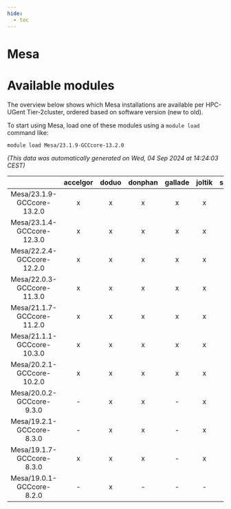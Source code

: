 ```yaml
---
hide:
  - toc
---
```


Mesa
====

# Available modules


The overview below shows which Mesa installations are available per HPC-UGent Tier-2cluster, ordered based on software version (new to old).

To start using Mesa, load one of these modules using a `module load` command like:

```shell
module load Mesa/23.1.9-GCCcore-13.2.0
```

*(This data was automatically generated on Wed, 04 Sep 2024 at 14:24:03 CEST)*  

| |accelgor|doduo|donphan|gallade|joltik|shinx|skitty|
| :---: | :---: | :---: | :---: | :---: | :---: | :---: | :---: |
|Mesa/23.1.9-GCCcore-13.2.0|x|x|x|x|x|x|x|
|Mesa/23.1.4-GCCcore-12.3.0|x|x|x|x|x|x|x|
|Mesa/22.2.4-GCCcore-12.2.0|x|x|x|x|x|x|x|
|Mesa/22.0.3-GCCcore-11.3.0|x|x|x|x|x|x|x|
|Mesa/21.1.7-GCCcore-11.2.0|x|x|x|x|x|-|x|
|Mesa/21.1.1-GCCcore-10.3.0|x|x|x|x|x|-|x|
|Mesa/20.2.1-GCCcore-10.2.0|x|x|x|x|x|-|x|
|Mesa/20.0.2-GCCcore-9.3.0|-|x|x|-|x|-|x|
|Mesa/19.2.1-GCCcore-8.3.0|-|x|x|-|x|-|x|
|Mesa/19.1.7-GCCcore-8.3.0|x|x|x|-|x|-|x|
|Mesa/19.0.1-GCCcore-8.2.0|-|x|-|-|-|-|-|
